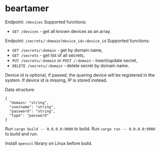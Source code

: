 # beartamer

Endpoint: `/devices`
Supported functions:

- `GET /devices` - get all known devices as an array.

Endpoint: `/secrets/:domain?device_id=:device_id`
Supported functions:

- `GET /secrets/:domain` - get by domain name,
- `GET /secrets` - get list of all secrets,
- `PUT /secrets/:domain` or `POST /:domain` - insert/update secret,
- `DELETE /secrets/:domain` - delete secret by domain name.

Device id is optional, if passed, the quering device will be registered in the system.
If device id is missing, IP is stored instead.

Data structure:

```
{
  "domain: "string",
  "username": "string",
  "password": "string",
  "type": "password"
}
```

Run `cargo build -- 0.0.0.0:9000` to build.
Run `cargo run -- 0.0.0.0:9000` to build and run.

Install `openssl` library on Linux before build.
